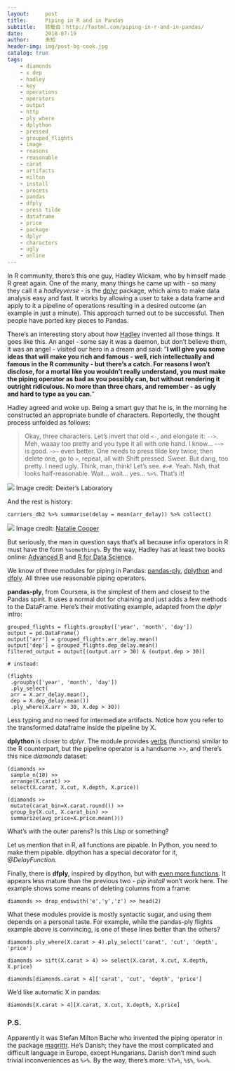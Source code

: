 ```yaml
---
layout:     post
title:      Piping in R and in Pandas
subtitle:   转载自：http://fastml.com/piping-in-r-and-in-pandas/
date:       2018-07-19
author:     未知
header-img: img/post-bg-cook.jpg
catalog: true
tags:
    - diamonds
    - x dep
    - hadley
    - key
    - operations
    - operators
    - output
    - http
    - ply_where
    - dplython
    - pressed
    - grouped_flights
    - image
    - reasons
    - reasonable
    - carat
    - artifacts
    - milton
    - install
    - process
    - pandas
    - dfply
    - press tilde
    - dataframe
    - price
    - package
    - dplyr
    - characters
    - ugly
    - online
---
```


In R community, there’s this one guy, Hadley Wickam, who by himself made R great again. One of the many, many things he came up with - so many they call it a *hadleyverse* - is the [dplyr](https://cran.rstudio.com/web/packages/dplyr/vignettes/introduction.html) package, which aims to make data analysis easy and fast. It works by allowing a user to take a data frame and apply to it a pipeline of operations resulting in a desired outcome (an example in just a minute). This approach turned out to be successful. Then people have ported key pieces to Pandas.










There’s an interesting story about how [Hadley](https://github.com/hadley) invented all those things. It goes like this. An angel - some say it was a daemon, but don’t believe them, it was an angel - visited our hero in a dream and said: ”**I will give you some ideas that will make you rich and famous - well, rich intellectually and famous in the R community - but there’s a catch. For reasons I won’t disclose, for a mortal like you wouldn’t really understand, you must make the piping operator as bad as you possibly can, but without rendering it outright ridiculous. No more than three chars, and remember - as ugly and hard to type as you can.**”

Hadley agreed and woke up. Being a smart guy that he is, in the morning he constructed an appropriate bundle of characters. Reportedly, the thought process unfolded as follows:

> Okay, three characters. Let’s invert that old `<-`, and elongate it: `-->`. Meh, waaay too pretty and you type it all with one hand. I know… `~~>` is good. `~>~` even better. One needs to press tilde key twice, then delete one, go to `>`, repeat, all with Shift pressed. Sweet. But dang, too pretty. I need ugly. Think, man, think! Let’s see. `#>#`. Yeah. Nah, that looks half-reasonable. Wait… wait… yes… `%>%`. That’s it!

![](http://fastml.com/images/dexter.jpg)
Image credit: Dexter’s Laboratory

And the rest is history:

```
carriers_db2 %>% summarise(delay = mean(arr_delay)) %>% collect()

```

![](http://fastml.com/images/pumpkin_772.jpg)
Image credit: [Natalie Cooper](https://twitter.com/nhcooper123/status/793169528712822784)

But seriously, the man in question says that’s all because infix operators in R must have the form `%something%`. By the way, Hadley has at least two books online: [Advanced R](http://adv-r.had.co.nz/) and [R for Data Science](http://r4ds.had.co.nz/).

We know of three modules for piping in Pandas: [pandas-ply](https://github.com/coursera/pandas-ply), [dplython](https://github.com/dodger487/dplython) and [dfply](https://github.com/kieferk/dfply). All three use reasonable piping operators.

**pandas-ply**, from Coursera, is the simplest of them and closest to the Pandas spirit. It uses a normal dot for chaining and just adds a few methods to the DataFrame. Here’s their motivating example, adapted from the *dplyr* intro:

```
grouped_flights = flights.groupby(['year', 'month', 'day'])
output = pd.DataFrame()
output['arr'] = grouped_flights.arr_delay.mean()
output['dep'] = grouped_flights.dep_delay.mean()
filtered_output = output[(output.arr > 30) & (output.dep > 30)]

# instead:

(flights
 .groupby(['year', 'month', 'day'])
 .ply_select(
 arr = X.arr_delay.mean(),
 dep = X.dep_delay.mean())
 .ply_where(X.arr > 30, X.dep > 30))

```

Less typing and no need for intermediate artifacts. Notice how you refer to the transformed dataframe inside the pipeline by X.

**dplython** is closer to *dplyr*. The module provides [verbs](https://pythonhosted.org/dplython) (functions) similar to the R counterpart, but the pipeline operator is a handsome *>>*, and there’s this nice *diamonds* dataset:

```
(diamonds >> 
 sample_n(10) >> 
 arrange(X.carat) >> 
 select(X.carat, X.cut, X.depth, X.price))

(diamonds >> 
 mutate(carat_bin=X.carat.round()) >> 
 group_by(X.cut, X.carat_bin) >> 
 summarize(avg_price=X.price.mean())) 

```

What’s with the outer parens? Is this Lisp or something?

Let us mention that in R, all functions are pipable. In Python, you need to make them pipable. dlpython has a special decorator for it, *@DelayFunction*.

Finally, there is **dfply**, inspired by dlpython, but with [even more functions](https://github.com/kieferk/dfply#user-content-selecting-and-dropping). It appears less mature than the previous two - *pip install* won’t work here. The example shows some means of deleting columns from a frame:

```
diamonds >> drop_endswith('e','y','z') >> head(2)

```

What these modules provide is mostly syntactic sugar, and using them depends on a personal taste. For example, while the pandas-ply flights example above is convincing, is one of these lines better than the others?

```
diamonds.ply_where(X.carat > 4).ply_select('carat', 'cut', 'depth', 'price')

diamonds >> sift(X.carat > 4) >> select(X.carat, X.cut, X.depth, X.price)

diamonds[diamonds.carat > 4]['carat', 'cut', 'depth', 'price']

```

We’d like automatic X in pandas:

```
diamonds[X.carat > 4][X.carat, X.cut, X.depth, X.price]

```

### P.S.

Apparently it was Stefan Milton Bache who invented the piping operator in the package [magrittr](https://github.com/smbache/magrittr). He’s Danish; they have the most complicated and difficult language in Europe, except Hungarians. Danish don’t mind such trivial inconveniences as `%>%`. By the way, there’s more: `%T>%`, `%$%`, `%<>%`.
